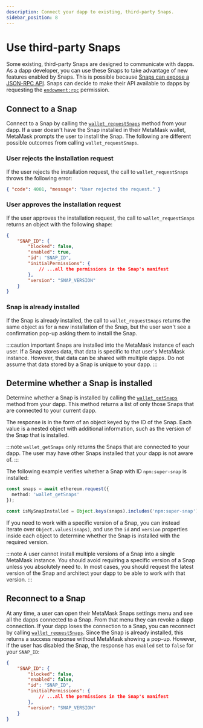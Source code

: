 ```yaml
---
description: Connect your dapp to existing, third-party Snaps.
sidebar_position: 8
---
```


# Use third-party Snaps

Some existing, third-party Snaps are designed to communicate with dapps.
As a dapp developer, you can use these Snaps to take advantage of new features enabled by Snaps.
This is possible because [Snaps can expose a JSON-RPC API](../reference/exports.md#onrpcrequest).
Snaps can decide to make their API available to dapps by requesting the
[`endowment:rpc`](../reference/permissions.md#endowmentrpc) permission.

## Connect to a Snap

Connect to a Snap by calling the [`wallet_requestSnaps`](../reference/snaps-api.md#wallet_requestsnaps)
method from your dapp.
If a user doesn't have the Snap installed in their MetaMask wallet, MetaMask prompts the user to
install the Snap.
The following are different possible outcomes from calling `wallet_requestSnaps`.

### User rejects the installation request

If the user rejects the installation request, the call to `wallet_requestSnaps` throws the following error:

```json
{ "code": 4001, "message": "User rejected the request." }
```

### User approves the installation request

If the user approves the installation request, the call to `wallet_requestSnaps` returns an object
with the following shape:

```json
{
    "SNAP_ID": {
        "blocked": false,
        "enabled": true,
        "id": "SNAP_ID",
        "initialPermissions": {
            // ...all the permissions in the Snap's manifest
        },
        "version": "SNAP_VERSION"
    }
}
```

### Snap is already installed

If the Snap is already installed, the call to `wallet_requestSnaps` returns the same object as for a
new installation of the Snap, but the user won't see a confirmation pop-up asking them to install the Snap.

:::caution important
Snaps are installed into the MetaMask instance of each user.
If a Snap stores data, that data is specific to that user's MetaMask instance.
However, that data can be shared with multiple dapps.
Do not assume that data stored by a Snap is unique to your dapp. 
:::

## Determine whether a Snap is installed

Determine whether a Snap is installed by calling the [`wallet_getSnaps`](../reference/snaps-api.md#wallet_getsnaps)
method from your dapp.
This method returns a list of only those Snaps that are connected to your current dapp.

The response is in the form of an object keyed by the ID of the Snap.
Each value is a nested object with additional information, such as the version of the Snap that is installed.

:::note
`wallet_getSnaps` only returns the Snaps that are connected to your dapp.
The user may have other Snaps installed that your dapp is not aware of. 
:::

The following example verifies whether a Snap with ID `npm:super-snap` is installed:

```ts
const snaps = await ethereum.request({
  method: 'wallet_getSnaps'
});

const isMySnapInstalled = Object.keys(snaps).includes('npm:super-snap');
```

If you need to work with a specific version of a Snap, you can instead iterate over
`Object.values(snaps)`, and use the `id` and `version` properties inside each object to determine
whether the Snap is installed with the required version.

:::note
A user cannot install multiple versions of a Snap into a single MetaMask instance.
You should avoid requiring a specific version of a Snap unless you absolutely need to.
In most cases, you should request the latest version of the Snap and architect your dapp to be able
to work with that version.
:::

## Reconnect to a Snap

At any time, a user can open their MetaMask Snaps settings menu and see all the dapps connected to a Snap.
From that menu they can revoke a dapp connection.
If your dapp loses the connection to a Snap, you can reconnect by calling
[`wallet_requestSnaps`](../reference/snaps-api.md#wallet_requestsnaps).
Since the Snap is already installed, this returns a success response without MetaMask showing a pop-up.
However, if the user has disabled the Snap, the response has `enabled` set to `false` for your `SNAP_ID`:

```json
{
    "SNAP_ID": {
        "blocked": false,
        "enabled": false,
        "id": "SNAP_ID",
        "initialPermissions": {
            // ...all the permissions in the Snap's manifest
        },
        "version": "SNAP_VERSION"
    }
}
```
